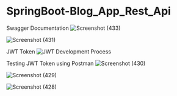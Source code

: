 # SpringBoot-Blog_App_Rest_Api


Swagger Documentation
![Screenshot (433)](https://github.com/Muserjb/SpringBoot-Blog_App_Rest_Api/assets/106866811/04812a23-0df8-4596-ae50-fd7be7b64904)


![Screenshot (431)](https://github.com/Muserjb/SpringBoot-Blog_App_Rest_Api/assets/106866811/fb6f4d2f-9d4e-4df6-83d9-bd5fd13871dc)


JWT Token 
![JWT Development Process](https://github.com/Muserjb/SpringBoot-Blog_App_Rest_Api/assets/106866811/38e9e19e-a7f3-4a5b-b6b8-52e70898131d)

Testing JWT Token using Postman
![Screenshot (430)](https://github.com/Muserjb/SpringBoot-Blog_App_Rest_Api/assets/106866811/a6ec9737-64ee-4315-a943-206de414cfed)



![Screenshot (429)](https://github.com/Muserjb/SpringBoot-Blog_App_Rest_Api/assets/106866811/662748f1-d726-4f14-a3cd-c21c5780e811)



![Screenshot (428)](https://github.com/Muserjb/SpringBoot-Blog_App_Rest_Api/assets/106866811/1b805f51-847a-4c2f-821b-d75c66a6869a)
